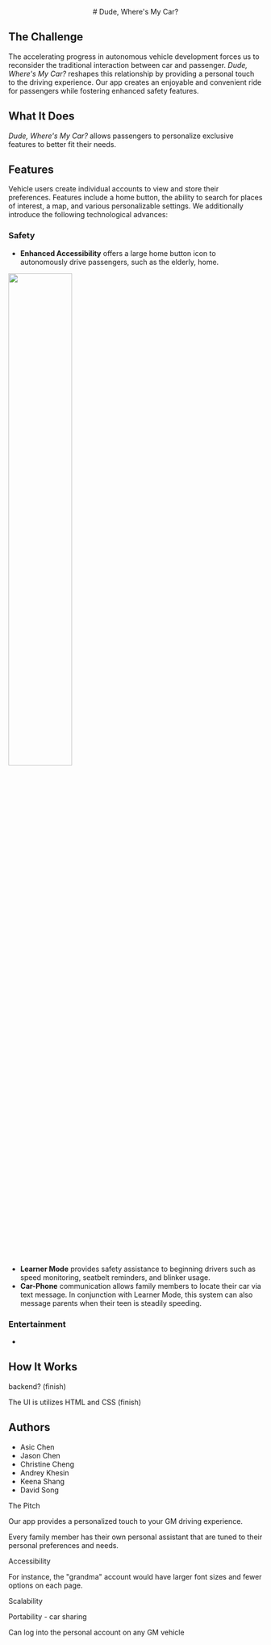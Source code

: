 <p align='center'> # Dude, Where's My Car? </p>

## The Challenge
The accelerating progress in autonomous vehicle development forces us to reconsider the traditional interaction between car and passenger.  *Dude, Where's My Car?* reshapes this relationship by providing a personal touch to the driving experience.  Our app creates an enjoyable and convenient ride for passengers while fostering enhanced safety features.

## What It Does
*Dude, Where's My Car?* allows passengers to personalize exclusive features to better fit their needs.

## Features

Vehicle users create individual accounts to view and store their preferences.  Features include a home button, the ability to search for places of interest, a map, and various personalizable settings.  We additionally introduce the following technological advances:

### Safety
- **Enhanced Accessibility** offers a large home button icon to autonomously drive passengers, such as the elderly, home.

<p> <img src="https://github.com/christinekc/the_mages/blob/master/src/images/HomeTab.png" width=50%> </p>

- **Learner Mode** provides safety assistance to beginning drivers such as speed monitoring, seatbelt reminders, and blinker usage.
- **Car-Phone** communication allows family members to locate their car via text message.  In conjunction with Learner Mode, this system can also message parents when their teen is steadily speeding.

### Entertainment
- 

## How It Works
backend? (finish)

The UI is utilizes HTML and CSS (finish)

## Authors
- Asic Chen
- Jason Chen
- Christine Cheng
- Andrey Khesin
- Keena Shang
- David Song

The Pitch


Our app provides a personalized touch to your GM driving experience.

Every family member has their own personal assistant that are tuned to their personal preferences and needs.

Accessibility

For instance, the "grandma" account would have larger font sizes and fewer options on each page. 

Scalability


Portability - car sharing

Can log into the personal account on any GM vehicle
